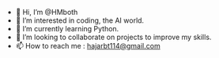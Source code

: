 - 👋 Hi, I’m @HMboth
- 👀 I’m interested in coding, the AI world.
- 🌱 I’m currently learning Python.
- 💞️ I’m looking to collaborate on projects to improve my skills.
- 📫 How to reach me : hajarbt114@gmail.com

<!---
HMboth/HMboth is a ✨ special ✨ repository because its `README.md` (this file) appears on your GitHub profile.
You can click the Preview link to take a look at your changes.
--->
